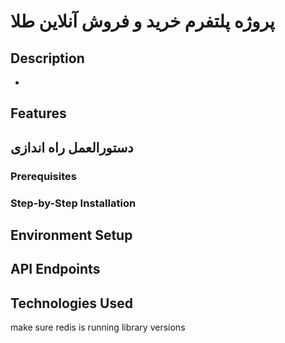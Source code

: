 # پروژه پلتفرم خرید و فروش آنلاین طلا

## Description
-
## Features

## دستورالعمل راه اندازی

### Prerequisites

### Step-by-Step Installation

## Environment Setup

## API Endpoints

## Technologies Used

make sure redis is running
library versions
